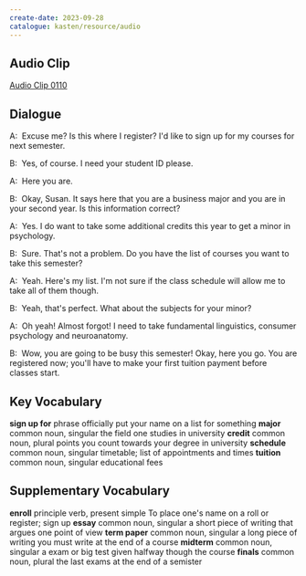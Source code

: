 ```yaml
---
create-date: 2023-09-28
catalogue: kasten/resource/audio
---
```


## Audio Clip
[Audio Clip 0110](https://archive.org/download/englishpod_all/englishpod_0110dg.mp3)

## Dialogue
A:  Excuse me? Is this where I register?  I'd like to sign up for my courses for next semester.

B:  Yes, of course.  I need your student ID please.

A:  Here you are.

B:  Okay, Susan. It says here that you are a business major and you are in your second year. Is this information correct?

A:  Yes. I do want to take some additional credits this year to get a minor in psychology.

B:  Sure. That's not a problem.  Do you have the list of courses you want to take this semester?

A:  Yeah. Here's my list. I'm not sure if the class schedule will allow me to take all of them though.

B:  Yeah, that's perfect.  What about the subjects for your minor?

A:  Oh yeah! Almost forgot! I need to take fundamental linguistics, consumer psychology and neuroanatomy.

B:  Wow, you are going to be busy this semester!  Okay, here you go.  You are registered now; you'll have to make your first tuition payment before classes start.

## Key Vocabulary
**sign up for**   phrase                  officially put your name on a list for something
**major**         common noun, singular   the field one studies in university
**credit**        common noun, plural     points you count towards your degree in university
**schedule**      common noun, singular   timetable; list of appointments and times
**tuition**       common noun, singular   educational fees

## Supplementary Vocabulary
**enroll**       principle verb, present simple   To place one's name on a roll or register; sign up
**essay**        common noun, singular            a short piece of writing that argues one point of view
**term paper**   common noun, singular            a long piece of writing you must write at the end of a course
**midterm**      common noun, singular            a exam or big test given halfway though the course
**finals**       common noun, plural              the last exams at the end of a semister
